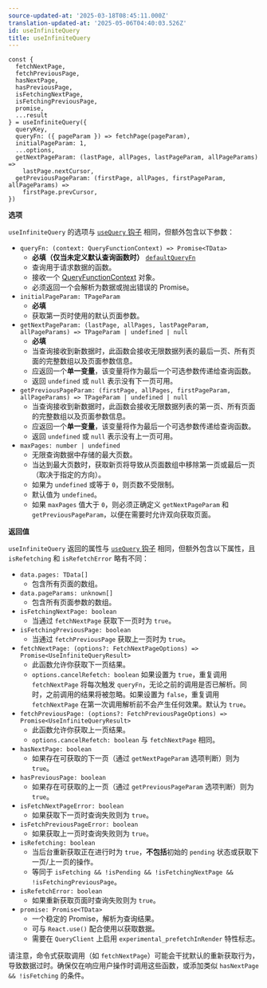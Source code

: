 ```yaml
---
source-updated-at: '2025-03-18T08:45:11.000Z'
translation-updated-at: '2025-05-06T04:40:03.526Z'
id: useInfiniteQuery
title: useInfiniteQuery
---
```

```tsx
const {
  fetchNextPage,
  fetchPreviousPage,
  hasNextPage,
  hasPreviousPage,
  isFetchingNextPage,
  isFetchingPreviousPage,
  promise,
  ...result
} = useInfiniteQuery({
  queryKey,
  queryFn: ({ pageParam }) => fetchPage(pageParam),
  initialPageParam: 1,
  ...options,
  getNextPageParam: (lastPage, allPages, lastPageParam, allPageParams) =>
    lastPage.nextCursor,
  getPreviousPageParam: (firstPage, allPages, firstPageParam, allPageParams) =>
    firstPage.prevCursor,
})
```

**选项**

`useInfiniteQuery` 的选项与 [`useQuery` 钩子](./useQuery.md) 相同，但额外包含以下参数：

- `queryFn: (context: QueryFunctionContext) => Promise<TData>`
  - **必填（仅当未定义默认查询函数时）** [`defaultQueryFn`](../guides/default-query-function.md)
  - 查询用于请求数据的函数。
  - 接收一个 [QueryFunctionContext](../guides/query-functions.md#queryfunctioncontext) 对象。
  - 必须返回一个会解析为数据或抛出错误的 Promise。
- `initialPageParam: TPageParam`
  - **必填**
  - 获取第一页时使用的默认页面参数。
- `getNextPageParam: (lastPage, allPages, lastPageParam, allPageParams) => TPageParam | undefined | null`
  - **必填**
  - 当查询接收到新数据时，此函数会接收无限数据列表的最后一页、所有页面的完整数组以及页面参数信息。
  - 应返回一个**单一变量**，该变量将作为最后一个可选参数传递给查询函数。
  - 返回 `undefined` 或 `null` 表示没有下一页可用。
- `getPreviousPageParam: (firstPage, allPages, firstPageParam, allPageParams) => TPageParam | undefined | null`
  - 当查询接收到新数据时，此函数会接收无限数据列表的第一页、所有页面的完整数组以及页面参数信息。
  - 应返回一个**单一变量**，该变量将作为最后一个可选参数传递给查询函数。
  - 返回 `undefined` 或 `null` 表示没有上一页可用。
- `maxPages: number | undefined`
  - 无限查询数据中存储的最大页数。
  - 当达到最大页数时，获取新页将导致从页面数组中移除第一页或最后一页（取决于指定的方向）。
  - 如果为 `undefined` 或等于 `0`，则页数不受限制。
  - 默认值为 `undefined`。
  - 如果 `maxPages` 值大于 `0`，则必须正确定义 `getNextPageParam` 和 `getPreviousPageParam`，以便在需要时允许双向获取页面。

**返回值**

`useInfiniteQuery` 返回的属性与 [`useQuery` 钩子](./useQuery.md) 相同，但额外包含以下属性，且 `isRefetching` 和 `isRefetchError` 略有不同：

- `data.pages: TData[]`
  - 包含所有页面的数组。
- `data.pageParams: unknown[]`
  - 包含所有页面参数的数组。
- `isFetchingNextPage: boolean`
  - 当通过 `fetchNextPage` 获取下一页时为 `true`。
- `isFetchingPreviousPage: boolean`
  - 当通过 `fetchPreviousPage` 获取上一页时为 `true`。
- `fetchNextPage: (options?: FetchNextPageOptions) => Promise<UseInfiniteQueryResult>`
  - 此函数允许你获取下一页结果。
  - `options.cancelRefetch: boolean` 如果设置为 `true`，重复调用 `fetchNextPage` 将每次触发 `queryFn`，无论之前的调用是否已解析。同时，之前调用的结果将被忽略。如果设置为 `false`，重复调用 `fetchNextPage` 在第一次调用解析前不会产生任何效果。默认为 `true`。
- `fetchPreviousPage: (options?: FetchPreviousPageOptions) => Promise<UseInfiniteQueryResult>`
  - 此函数允许你获取上一页结果。
  - `options.cancelRefetch: boolean` 与 `fetchNextPage` 相同。
- `hasNextPage: boolean`
  - 如果存在可获取的下一页（通过 `getNextPageParam` 选项判断）则为 `true`。
- `hasPreviousPage: boolean`
  - 如果存在可获取的上一页（通过 `getPreviousPageParam` 选项判断）则为 `true`。
- `isFetchNextPageError: boolean`
  - 如果获取下一页时查询失败则为 `true`。
- `isFetchPreviousPageError: boolean`
  - 如果获取上一页时查询失败则为 `true`。
- `isRefetching: boolean`
  - 当后台重新获取正在进行时为 `true`，**不包括**初始的 `pending` 状态或获取下一页/上一页的操作。
  - 等同于 `isFetching && !isPending && !isFetchingNextPage && !isFetchingPreviousPage`。
- `isRefetchError: boolean`
  - 如果重新获取页面时查询失败则为 `true`。
- `promise: Promise<TData>`
  - 一个稳定的 Promise，解析为查询结果。
  - 可与 `React.use()` 配合使用以获取数据。
  - 需要在 `QueryClient` 上启用 `experimental_prefetchInRender` 特性标志。

请注意，命令式获取调用（如 `fetchNextPage`）可能会干扰默认的重新获取行为，导致数据过时。确保仅在响应用户操作时调用这些函数，或添加类似 `hasNextPage && !isFetching` 的条件。
